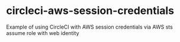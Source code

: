 # circleci-aws-session-credentials
Example of using CircleCI with AWS session credentials via AWS sts assume role with web identity
